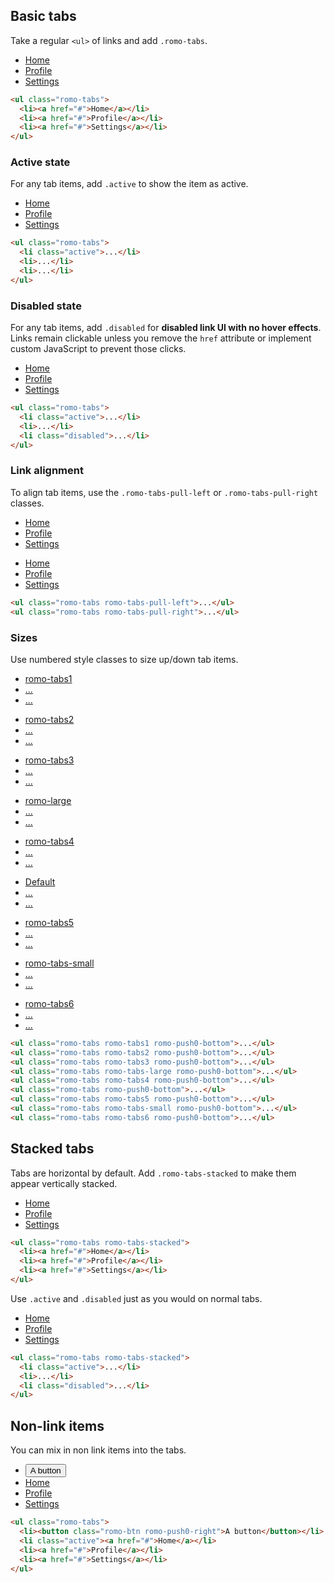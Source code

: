 ## Basic tabs

Take a regular `<ul>` of links and add `.romo-tabs`.

<div class="romo-pad">
  <ul class="romo-tabs">
    <li><a href="#">Home</a></li>
    <li><a href="#">Profile</a></li>
    <li><a href="#">Settings</a></li>
  </ul>
</div>

```html
<ul class="romo-tabs">
  <li><a href="#">Home</a></li>
  <li><a href="#">Profile</a></li>
  <li><a href="#">Settings</a></li>
</ul>
```

### Active state

For any tab items, add `.active` to show the item as active.

<div class="romo-pad">
  <ul class="romo-tabs">
    <li class="active"><a href="#">Home</a></li>
    <li><a href="#">Profile</a></li>
    <li><a href="#">Settings</a></li>
  </ul>
</div>

```html
<ul class="romo-tabs">
  <li class="active">...</li>
  <li>...</li>
  <li>...</li>
</ul>
```

### Disabled state

For any tab items, add `.disabled` for **disabled link UI with no hover effects**.  Links remain clickable unless you remove the `href` attribute or implement custom JavaScript to prevent those clicks.

<div class="romo-pad">
  <ul class="romo-tabs">
    <li class="active"><a href="#">Home</a></li>
    <li><a href="#">Profile</a></li>
    <li class="disabled"><a href="#">Settings</a></li>
  </ul>
</div>

```html
<ul class="romo-tabs">
  <li class="active">...</li>
  <li>...</li>
  <li class="disabled">...</li>
</ul>
```

### Link alignment

To align tab items, use the `.romo-tabs-pull-left` or `.romo-tabs-pull-right` classes.

<div class="romo-pad">
  <ul class="romo-tabs romo-tabs-pull-left">
    <li class="active"><a href="#">Home</a></li>
    <li><a href="#">Profile</a></li>
    <li><a href="#">Settings</a></li>
  </ul>
</div>

<div class="romo-pad">
  <ul class="romo-tabs romo-tabs-pull-right">
    <li class="active"><a href="#">Home</a></li>
    <li><a href="#">Profile</a></li>
    <li><a href="#">Settings</a></li>
  </ul>
</div>

```html
<ul class="romo-tabs romo-tabs-pull-left">...</ul>
<ul class="romo-tabs romo-tabs-pull-right">...</ul>
```

### Sizes

Use numbered style classes to size up/down tab items.

<div class="romo-pad">
  <ul class="romo-tabs romo-tabs1 romo-push0-bottom">
    <li class="active"><a href="#">romo-tabs1</a></li>
    <li><a href="#">...</a></li>
    <li><a href="#">...</a></li>
  </ul>
  <ul class="romo-tabs romo-tabs2 romo-push0-bottom">
    <li class="active"><a href="#">romo-tabs2</a></li>
    <li><a href="#">...</a></li>
    <li><a href="#">...</a></li>
  </ul>
  <ul class="romo-tabs romo-tabs3 romo-push0-bottom">
    <li class="active"><a href="#">romo-tabs3</a></li>
    <li><a href="#">...</a></li>
    <li><a href="#">...</a></li>
  </ul>
  <ul class="romo-tabs romo-tabs-large romo-push0-bottom">
    <li class="active"><a href="#">romo-large</a></li>
    <li><a href="#">...</a></li>
    <li><a href="#">...</a></li>
  </ul>
  <ul class="romo-tabs romo-tabs4 romo-push0-bottom">
    <li class="active"><a href="#">romo-tabs4</a></li>
    <li><a href="#">...</a></li>
    <li><a href="#">...</a></li>
  </ul>
  <ul class="romo-tabs romo-push0-bottom">
    <li class="active"><a href="#">Default</a></li>
    <li><a href="#">...</a></li>
    <li><a href="#">...</a></li>
  </ul>
  <ul class="romo-tabs romo-tabs5 romo-push0-bottom">
    <li class="active"><a href="#">romo-tabs5</a></li>
    <li><a href="#">...</a></li>
    <li><a href="#">...</a></li>
  </ul>
  <ul class="romo-tabs romo-tabs-small romo-push0-bottom">
    <li class="active"><a href="#">romo-tabs-small</a></li>
    <li><a href="#">...</a></li>
    <li><a href="#">...</a></li>
  </ul>
  <ul class="romo-tabs romo-tabs6 romo-push0-bottom">
    <li class="active"><a href="#">romo-tabs6</a></li>
    <li><a href="#">...</a></li>
    <li><a href="#">...</a></li>
  </ul>
</div>

```html
<ul class="romo-tabs romo-tabs1 romo-push0-bottom">...</ul>
<ul class="romo-tabs romo-tabs2 romo-push0-bottom">...</ul>
<ul class="romo-tabs romo-tabs3 romo-push0-bottom">...</ul>
<ul class="romo-tabs romo-tabs-large romo-push0-bottom">...</ul>
<ul class="romo-tabs romo-tabs4 romo-push0-bottom">...</ul>
<ul class="romo-tabs romo-push0-bottom">...</ul>
<ul class="romo-tabs romo-tabs5 romo-push0-bottom">...</ul>
<ul class="romo-tabs romo-tabs-small romo-push0-bottom">...</ul>
<ul class="romo-tabs romo-tabs6 romo-push0-bottom">...</ul>
```

## Stacked tabs

Tabs are horizontal by default.  Add `.romo-tabs-stacked` to make them appear vertically stacked.

<div class="romo-pad">
  <ul class="romo-tabs romo-tabs-stacked">
    <li><a href="#">Home</a></li>
    <li><a href="#">Profile</a></li>
    <li><a href="#">Settings</a></li>
  </ul>
</div>

```html
<ul class="romo-tabs romo-tabs-stacked">
  <li><a href="#">Home</a></li>
  <li><a href="#">Profile</a></li>
  <li><a href="#">Settings</a></li>
</ul>
```

Use `.active` and `.disabled` just as you would on normal tabs.

<div class="romo-pad">
  <ul class="romo-tabs romo-tabs-stacked">
    <li class="active"><a href="#">Home</a></li>
    <li><a href="#">Profile</a></li>
    <li class="disabled"><a href="#">Settings</a></li>
  </ul>
</div>

```html
<ul class="romo-tabs romo-tabs-stacked">
  <li class="active">...</li>
  <li>...</li>
  <li class="disabled">...</li>
</ul>
```

## Non-link items

You can mix in non link items into the tabs.

<ul class="romo-tabs">
  <li><button class="romo-btn romo-push0-right">A button</button></li>
  <li class="active"><a href="#">Home</a></li>
  <li><a href="#">Profile</a></li>
  <li><a href="#">Settings</a></li>
</ul>

```html
<ul class="romo-tabs">
  <li><button class="romo-btn romo-push0-right">A button</button></li>
  <li class="active"><a href="#">Home</a></li>
  <li><a href="#">Profile</a></li>
  <li><a href="#">Settings</a></li>
</ul>
```
